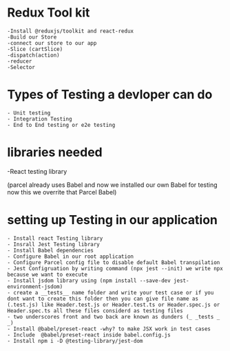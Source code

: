 <!-- # i can update the value of userContext using userContext.Provider
# const [userName,setUserName] = useState();

#     useEffect(()=>{
#         //Make an API call and send the username and Password
#         const data = {
#             name:"Deependra singh"
#         }
#         setUserName(data.name);
#     },[])
# example: <UserContext.Provider value={{loggedInUser: userName}}>
#             #     <Header/>
#             # </UserContext.Provider>
# i can also give different userContext.Provider like if i want to wrap a particular component i can do like this

#         //Default Value
#             <UserContext.Provider value={{loggedInUser: userName}}> 
#             {/* Deependra Singh */}
#             <div className="app">
#             <UserContext.Provider value={{loggedInUser:"Elon Musk"}}>
#                 {/* Elon Musk */}
#                 <Header/>
#                 </UserContext.Provider>
#                 <Outlet/>    
#             </div>
#             </UserContext.Provider> -->


# Redux Tool kit 
    -Install @reduxjs/toolkit and react-redux
    -Build our Store
    -connect our store to our app
    -Slice (cartSlice)
    -dispatch(action)
    -reducer
    -Selector
# Types of Testing a devloper can do
    - Unit testing
    - Integration Testing
    - End to End testing or e2e testing

# libraries needed
 -React testing library

(parcel already uses Babel and now we installed our own Babel for testing now this we overrite that Parcel Babel)
 # setting up Testing in our  application
    - Install react Testing library
    - Insrall Jest Testing library
    - Install Babel dependencies
    - Configure Babel in our root application 
    - Configure Parcel config file to disable default Babel transpilation
    - Jest Configruation by writing command (npx jest --init) we write npx because we want to execute 
    - Install jsdom library using (npm install --save-dev jest-environment-jsdom)
    - create a __tests__ name folder and write your test case or if you dont want to create this folder then you can give file name as (.test.js) like Header.test.js or Header.test.ts or Header.spec.js or Header.spec.ts all these files considerd as testing files 
    - two underscores front and two back are known as dunders (_ _tests _ _)
    - Install @babel/preset-react -why? to make JSX work in test cases
    - Include  @babel/preset-react inside babel.config.js 
    - Install npm i -D @testing-library/jest-dom